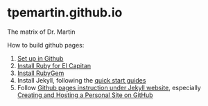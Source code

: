 # tpemartin.github.io
The matrix of Dr. Martin

How to build github pages:

1. [Set up in Github](https://pages.github.com/)
2. [Install Ruby for El Capitan](https://gorails.com/setup/osx/10.11-el-capitan)
3. [Install RubyGem](https://rubygems.org/pages/download)
4. Install Jekyll, following the [quick start guides](https://jekyllrb.com/docs/quickstart/)
5. Follow [Github pages instruction under Jekyll website](https://jekyllrb.com/docs/github-pages/), especially [Creating and Hosting a Personal Site on GitHub](http://jmcglone.com/guides/github-pages/)
